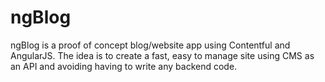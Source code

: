 ngBlog
======

ngBlog is a proof of concept blog/website app using Contentful and AngularJS.  The idea is to create a fast, easy to manage site using CMS as an API and avoiding having to write any backend code.